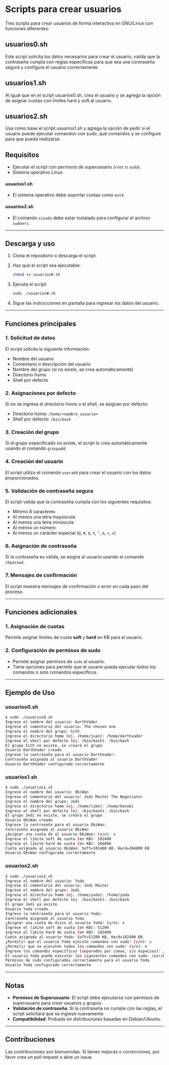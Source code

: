 # Scripts para crear usuarios

Tres scripts para crear usuarios de forma interactiva en GNU/Linux con funciones diferentes: 

## usuarios0.sh
Este script solicita los datos necesarios para crear el usuario, valida que la contraseña cumpla con reglas específicas para que sea una contraseña segura y configura el usuario correctamente.

## usuarios1.sh
Al igual que en el script usuarios0.sh, crea el usuario y se agrega la opción de asignar cuotas con límites hard y soft al usuario.

## usuarios2.sh
Usa como base el script usuarios1.sh y agrega la opción de pedir si el usuario puede ejecutar comandos con sudo, qué comandos y se configure para que pueda realizarse.

## Requisitos

- Ejecutar el script con permisos de superusuario (`root` o `sudo`).
- Sistema operativo Linux.

#### usuarios1.sh

- El sistema operativo debe soportar cuotas como `ext4`.

#### usuarios2.sh

- El comando `visudo` debe estar instalado para configurar el archivo `sudoers`.

---

## Descarga y uso

1. Clona el repositorio o descarga el script.
2. Haz que el script sea ejecutable:

   ```bash
   chmod +x usuarios#.sh
   ```

3. Ejecuta el script:

   ```bash
   sudo ./usuarios#.sh
   ```

4. Sigue las instrucciones en pantalla para ingresar los datos del usuario.

---

## Funciones principales

### 1. **Solicitud de datos**
El script solicita la siguiente información:
- Nombre del usuario
- Comentario o descripción del usuario
- Nombre del grupo (si no existe, se crea automáticamente)
- Directorio home
- Shell por defecto

### 2. **Asignaciones por defecto**
Si no se ingresa el directorio home o el shell, se asignan por defecto:
- Directorio home: `/home/<nombre_usuario>`
- Shell por defecto: `/bin/bash`

### 3. **Creación del grupo**
Si el grupo especificado no existe, el script lo crea automáticamente usando el comando `groupadd`.

### 4. **Creación del usuario**
El script utiliza el comando `useradd` para crear el usuario con los datos proporcionados.

### 5. **Validación de contraseña segura**
El script valida que la contraseña cumpla con los siguientes requisitos:
- Mínimo 8 caracteres
- Al menos una letra mayúscula
- Al menos una letra minúscula
- Al menos un número
- Al menos un carácter especial (`@`, `#`, `$`, `%`, `^`, `&`, `+`, `=`)

### 6. **Asignación de contraseña**
Si la contraseña es válida, se asigna al usuario usando el comando `chpasswd`.

### 7. **Mensajes de confirmación**
El script muestra mensajes de confirmación o error en cada paso del proceso.

---

## Funciones adicionales

### 1. **Asignación de cuotas**
Permite asignar límites de cuota **soft** y **hard** en KB para el usuario.

### 2. **Configuración de permisos de sudo**
- Permite asignar permisos de `sudo` al usuario.
- Tiene opciones para permitir que el usuario pueda ejecutar todos los comandos o solo comandos específicos.

---

## Ejemplo de Uso

### usuarios0.sh

```bash
$ sudo ./usuarios0.sh
Ingrese el nombre del usuario: DarthVader
Ingrese el comentario del usuario: The chosen one
Ingrese el nombre del grupo: Sith
Ingrese el directorio home (ej. /home/juan): /home/darthvader
Ingrese el shell por defecto (ej. /bin/bash): /bin/bash
El grupo Sith no existe, se creará el grupo
Usuario DarthVader creado
Ingrese la contraseña para el usuario DarthVader: 
Contraseña asignada al usuario DarthVader
Usuario DarthVader configurado correctamente
```
### usuarios1.sh

```bash
$ sudo ./usuarios1.sh
Ingrese el nombre del usuario: ObiWan
Ingrese el comentario del usuario: Jedi Master The Negotiator
Ingrese el nombre del grupo: Jedi
Ingrese el directorio home (ej. /home/luke): /home/kenobi
Ingrese el shell por defecto (ej. /bin/bash): /bin/bash
El grupo Jedi no existe, se creará el grupo
Usuario ObiWan creado
Ingrese la contraseña para el usuario ObiWan: 
Contraseña asignada al usuario ObiWan
¿Asignar una cuota de al usuario ObiWan? (s/n): s
Ingrese el límite soft de cuota (en KB): 102400
Ingrese el límite hard de cuota (en KB): 204800
Cuota asignada al usuario ObiWan: Soft=102400 KB, Hard=204800 KB
Usuario ObiWan configurado correctamente
```

### usuarios2.sh

```bash
$ sudo ./usuarios2.sh
Ingrese el nombre del usuario: Yoda
Ingrese el comentario del usuario: Jedi Master
Ingrese el nombre del grupo: Jedi
Ingrese el directorio home (ej. /home/yoda): /home/yoda
Ingrese el shell por defecto (ej. /bin/bash): /bin/bash
El grupo Jedi ya existe
Usuario Yoda creado
Ingrese la contraseña para el usuario Yoda: 
Contraseña asignada al usuario Yoda
¿Asignar una cuota de disco al usuario Yoda? (s/n): s
Ingrese el límite soft de cuota (en KB): 51200
Ingrese el límite hard de cuota (en KB): 102400
Cuota asignada al usuario Yoda: Soft=51200 KB, Hard=102400 KB
¿Permitir que el usuario Yoda ejecute comandos con sudo? (s/n): s
¿Permitir que se ejecuten todos los comandos con sudo? (s/n): n
Ingrese los comandos específicos (separados por comas, sin espacios): /usr/bin/apt,/usr/bin/systemctl
El usuario Yoda puede ejecutar los siguientes comandos con sudo: /usr/bin/apt,/usr/bin/systemctl
Permisos de sudo configurados correctamente para el usuario Yoda
Usuario Yoda configurado correctamente
```

---

## Notas

- **Permisos de Superusuario**: El script debe ejecutarse con permisos de superusuario para crear usuarios y grupos.
- **Validación de contraseña**: Si la contraseña no cumple con las reglas, el script solicitará que se ingrese nuevamente.
- **Compatibilidad**: Probado en distribuciones basadas en Debian/Ubuntu.

---

## Contribuciones

Las contribuciones son bienvenidas. Si tienes mejoras o correcciones, por favor crea un pull request o abre un issue.
